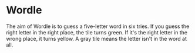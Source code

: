 # Wordle
The aim of Wordle is to guess a five-letter word in six tries. If you guess the right letter in the right place, the tile turns green. If it's the right letter in the wrong place, it turns yellow. A gray tile means the letter isn't in the word at all.

